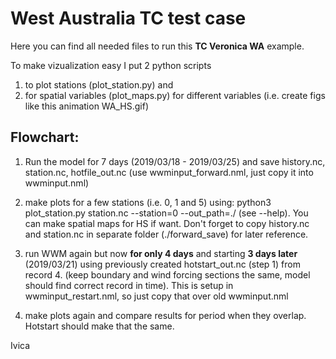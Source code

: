 # West Australia TC test case 
Here you can find all needed files to run this **TC Veronica WA** example.

To make vizualization easy I put 2 python scripts 
1. to plot stations (plot_station.py) and 
2. for spatial variables (plot_maps.py) for different variables 
    (i.e. create figs like this animation WA_HS.gif)

## Flowchart:

1. Run the model for 7 days (2019/03/18 - 2019/03/25) and save history.nc, 
station.nc, hotfile_out.nc (use wwminput_forward.nml, just copy it into wwminput.nml)

2. make plots for a few stations (i.e. 0, 1 and 5) 
    using: python3 plot_station.py station.nc --station=0 --out_path=./ (see --help). 
    You can make spatial maps for HS if want.
Don't forget to copy history.nc and station.nc in separate folder (./forward_save) for later reference.

3. run WWM again but now **for only 4 days** and starting **3 days later** (2019/03/21) 
    using previously created hotstart_out.nc (step 1) from record 4.
    (keep boundary and wind forcing sections the same, model should find correct record in time). 
    This is setup in wwminput_restart.nml, so just copy that over old wwminput.nml 

4. make plots again and compare results for period when they overlap. Hotstart should make that the same.


Ivica
